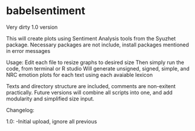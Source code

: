 # babelsentiment

Very dirty 1.0 version

This will create plots using Sentiment Analysis tools from the Syuzhet package. Necessary packages are not include, install packages mentioned in error messages

Usage:
Edit each file to resize graphs to desired size
Then simply run the code, from terminal or R studio
Will generate unsigned, signed, simple, and NRC emotion plots for each text using each avaiable lexicon

Texts and directory structure are included, comments are non-exitent practically. Future versions will combine all scripts into one, and add modularity and simplified size input. 


Changelog:

1.0:
-Initial upload, ignore all previous
